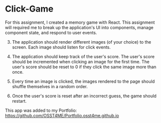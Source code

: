 # Click-Game

For this assignment, I created a memory game with React. This assignment will required me to break up the application's UI into components, manage component state, and respond to user events.

3. The application should render different images (of your choice) to the screen. Each image should listen for click events.

4. The application should keep track of the user's score. The user's score should be incremented when clicking an image for the first time. The user's score should be reset to 0 if they click the same image more than once.

5. Every time an image is clicked, the images rendered to the page should shuffle themselves in a random order.

6. Once the user's score is reset after an incorrect guess, the game should restart.

This app was added to my Portfolio: https://github.com/OSST4ME/Portfolio.osst4me.github.io
